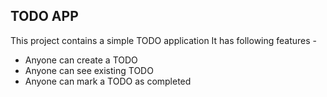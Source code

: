 ## TODO APP

This project contains a simple TODO application
It has following features -

- Anyone can create a TODO
- Anyone can see existing TODO
- Anyone can mark a TODO as completed
